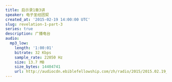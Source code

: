 ```yaml
---
title: 启示录1章3讲
speaker: 电子圣经团契
created_at: '2015-02-19 14:00:00 UTC'
slug: revelation-1-part-3
series: true
description: 广播电台
audio:
  mp3_low:
    length: '1:00:01'
    bitrate: 32 Kbps
    sample_rate: 22050 Hz
    size: 13.7 MB
    size_bytes: 14404741
    url: http://audiocdn.ebiblefellowship.com/zh/radio/2015/2015.02.19_EBF_-_Revelation_1_Part_3.mp3
---
```

